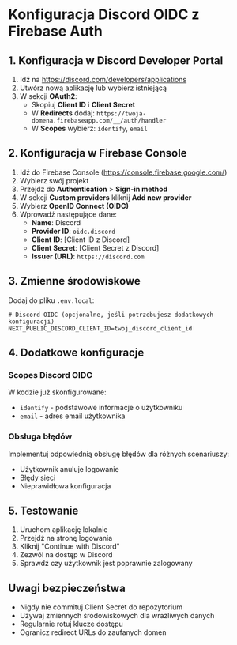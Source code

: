 # Konfiguracja Discord OIDC z Firebase Auth

## 1. Konfiguracja w Discord Developer Portal

1. Idź na https://discord.com/developers/applications
2. Utwórz nową aplikację lub wybierz istniejącą
3. W sekcji **OAuth2**:
   - Skopiuj **Client ID** i **Client Secret**
   - W **Redirects** dodaj: `https://twoja-domena.firebaseapp.com/__/auth/handler`
   - W **Scopes** wybierz: `identify`, `email`

## 2. Konfiguracja w Firebase Console

1. Idź do Firebase Console (https://console.firebase.google.com/)
2. Wybierz swój projekt
3. Przejdź do **Authentication** > **Sign-in method**
4. W sekcji **Custom providers** kliknij **Add new provider**
5. Wybierz **OpenID Connect (OIDC)**
6. Wprowadź następujące dane:
   - **Name**: Discord
   - **Provider ID**: `oidc.discord`
   - **Client ID**: [Client ID z Discord]
   - **Client Secret**: [Client Secret z Discord]
   - **Issuer (URL)**: `https://discord.com`

## 3. Zmienne środowiskowe

Dodaj do pliku `.env.local`:

```
# Discord OIDC (opcjonalne, jeśli potrzebujesz dodatkowych konfiguracji)
NEXT_PUBLIC_DISCORD_CLIENT_ID=twoj_discord_client_id
```

## 4. Dodatkowe konfiguracje

### Scopes Discord OIDC

W kodzie już skonfigurowane:

- `identify` - podstawowe informacje o użytkowniku
- `email` - adres email użytkownika

### Obsługa błędów

Implementuj odpowiednią obsługę błędów dla różnych scenariuszy:

- Użytkownik anuluje logowanie
- Błędy sieci
- Nieprawidłowa konfiguracja

## 5. Testowanie

1. Uruchom aplikację lokalnie
2. Przejdź na stronę logowania
3. Kliknij "Continue with Discord"
4. Zezwól na dostęp w Discord
5. Sprawdź czy użytkownik jest poprawnie zalogowany

## Uwagi bezpieczeństwa

- Nigdy nie commituj Client Secret do repozytorium
- Używaj zmiennych środowiskowych dla wrażliwych danych
- Regularnie rotuj klucze dostępu
- Ogranicz redirect URLs do zaufanych domen
